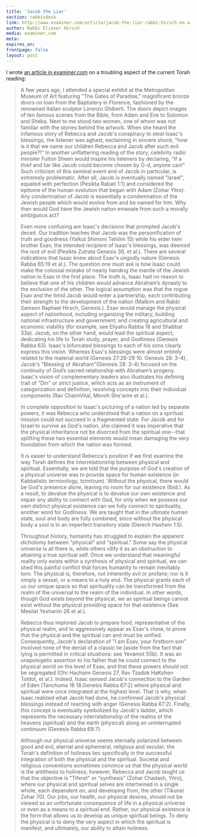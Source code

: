 ```yaml
---
title: 'Jacob the Liar'
section: rabbisdesk
link: http://www.examiner.com/article/jacob-the-liar-rabbi-hirsch-on-a-troubling-aspect-of-the-current-torah-reading
author: Rabbi Eliezer Hirsch
media: examiner.com
meta:
expires_on:
frontpage: false
layout: post
---
```


I wrote [an article in examiner.com](http://www.examiner.com/article/jacob-the-liar-rabbi-hirsch-on-a-troubling-aspect-of-the-current-torah-reading) on a troubling aspect of the current Torah reading:

>A few years ago, I attended a special exhibit at the Metropolitan Museum of Art featuring "The Gates of Paradise," magnificent bronze doors on loan from the Baptistery in Florence, fashioned by the renowned Italian sculptor Lorenzo Ghiberti. The doors depict images of ten famous scenes from the Bible, from Adam and Eve to Solomon and Sheba. Next to me stood two women, one of whom was not familiar with the stories behind the artwork. When she heard the infamous story of Rebecca and Jacob's conspiracy to steal Isaac's blessings, the listener was aghast, exclaiming in sincere shock, "how is it that we name our children Rebecca and Jacob after such evil people?!" In another unflattering reading of the story, celebrity radio minister Fulton Sheen would inspire his listeners by declaring, "If a thief and liar like Jacob could become chosen by G-d, anyone can!" Such criticism of this seminal event and of Jacob in particular, is extremely problematic. After all, Jacob is eventually named "Israel", equated with perfection (Pesikta Rabati 1:1) and considered the epitome of the human evolution that began with Adam (Zohar Yitro). Any condemnation of Jacob is essentially a condemnation of the Jewish people which would evolve from and be named for him. Why then would God have the Jewish nation emanate from such a morally ambiguous act?
>
>Even more confusing are Isaac's decisions that prompted Jacob's deceit. Our tradition teaches that Jacob was the personification of truth and goodness (Yalkut Shimoni Tehilim 15) while his elder twin brother Esav, the intended recipient of Isaac's blessings, was deemed the root of evil (Pesikta Zutrata Genesis 36, et al.). There are several indications that Isaac knew about Esav's ungodly nature (Genesis Rabba 65:19 et al.). The question one must ask is how Isaac could make the colossal mistake of nearly handing the mantle of the Jewish nation to Esav in the first place.
The truth is, Isaac had no reason to believe that one of his children would advance Abraham’s dynasty to the exclusion of the other. The logical assumption was that the rogue Esav and the timid Jacob would enter a partnership, each contributing their strength to the development of the nation (Malbim and Rabbi Samson Raphael Hirsch, Genesis.). Esav would manage the physical aspect of nationhood, including organizing the military; building national infrastructure and government; and creating agricultural and economic viability (for example, see Eliyahu Rabba 18 and Shabbat 33a). Jacob, on the other hand, would lead the spiritual aspect, dedicating his life to Torah study, prayer, and Godliness (Genesis Rabba 63). Isaac's bifurcated blessings to each of his sons clearly express this vision. Whereas Esav's blessings were almost entirely related to the material world (Genesis 27:28-29 10. Genesis 28: 3-4), Jacob's "Blessing of Abraham"(Genesis 28: 3-4) focused on the continuity of God’s sacred relationship with Abraham’s progeny. Isaac's vision of complementary leaders also illustrates his defining trait of "Din" or strict justice, which acts as an instrument of categorization and definition, resolving concepts into their individual components (Rav ChaimVital, Mevoh She'arim et al.).
>
>In complete opposition to Isaac's picturing of a nation led by separate powers, it was Rebecca who understood that a nation on a spiritual mission could not succeed in a fragmented state. For Jacob and for Israel to survive as God's nation, she claimed it was imperative that the physical inheritance not be divorced from the spiritual one--that splitting these two essential elements would mean damaging the very foundation from which the nation was formed.
>
>It is easier to understand Rebecca's position if we first examine the way Torah defines the interrelationship between physical and spiritual. Essentially, we are told that the purpose of God's creation of a physical universe was to provide space for human existence (in Kabbalistic terminology, tzimtzum). Without the physical, there would be God's presence alone, leaving no room for our existence (Ibid.). As a result, to devalue the physical is to devalue our own existence and impair any ability to connect with God, for only when we possess our own distinct physical existence can we fully connect to spirituality, another word for Godliness. We are taught that in the ultimate human state, soul and body are fully combined, since without the physical body a soul is in an imperfect transitory state (Derech Hashem 1:5).
>
>Throughout history, humanity has struggled to explain the apparent dichotomy between "physical" and “spiritual." Some say the physical universe is all there is, while others vilify it as an obstruction to attaining a true spiritual self. Once we understand that meaningful reality only exists within a synthesis of physical and spiritual, we can shed this painful conflict that forces humanity to remain inevitably torn. The physical is, therefore, not inherently evil or profane; nor is it simply a vessel, or a means to a holy end. The physical grants each of us our unique space so that spirituality can be transformed from the realm of the universal to the realm of the individual. In other words, though God exists beyond the physical, we as spiritual beings cannot exist without the physical providing space for that existence (See Mesilat Yesharim 26 et al.).
>
>Rebecca thus implored Jacob to prepare food, representative of the physical realm, and to aggressively appear as Esav's clone, to prove that the physical and the spiritual can and must be unified. Consequently, Jacob's declaration of "I am Esav, your firstborn son" involved none of the denial of a classic lie (aside from the fact that lying is permitted in critical situations: see Yevamot 55b). It was an unapologetic assertion to his father that he could connect to the physical world on the level of Esav, and that these powers should not be segregated (Ohr Hachaim Genesis 27, Rav Tzadok HaKohen Toldot, et al.). Indeed, Isaac sensed Jacob's connection to the Garden of Eden (Tanchuma 16 18.Genesis Rabba 67:2) where physical and spiritual were once integrated at the highest level. That is why, when Isaac realized what Jacob had done, he confirmed Jacob's physical blessings instead of reacting with anger (Genesis Rabba 67:2). Finally, this concept is eventually symbolized by Jacob's ladder, which represents the necessary interrelationship of the realms of the heavens (spiritual) and the earth (physical) along an uninterrupted continuum (Genesis Rabba 69:7).
>
>Although our physical universe seems eternally polarized between good and evil, eternal and ephemeral, religious and secular; the Torah's definition of holiness lies specifically in the successful integration of both the physical and the spiritual. Societal and religious conventions sometimes convince us that the physical world is the antithesis to holiness; however, Rebecca and Jacob taught us that the objective is "Tiferet" or “synthesis” (Zohar Chadash, Yitro), where our physical and spiritual selves are intertwined in a single whole, each dependent on, and developing from, the other (Tikunei Zohar 70). Our jobs, our health, our physical desires, should not be viewed as an unfortunate consequence of life in a physical universe or even as a means to a spiritual end. Rather, our physical existence is the form that allows us to develop as unique spiritual beings. To deny the physical is to deny the very aspect in which the spiritual is manifest, and ultimately, our ability to attain holiness.